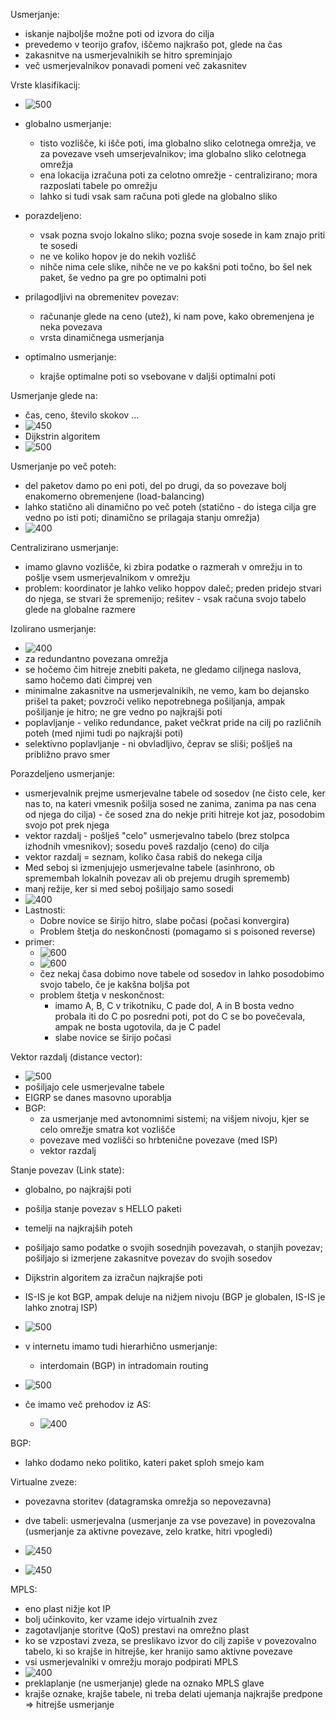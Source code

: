 Usmerjanje:
- iskanje najboljše možne poti od izvora do cilja
- prevedemo v teorijo grafov, iščemo najkrašo pot, glede na čas
- zakasnitve na usmerjevalnikih se hitro spreminjajo
- več usmerjevalnikov ponavadi pomeni več zakasnitev

Vrste klasifikacij:
- ![500](../../Images/Pasted%20image%2020240419105419.png)
- globalno usmerjanje:
	- tisto vozlišče, ki išče poti, ima globalno sliko celotnega omrežja, ve za povezave vseh umserjevalnikov; ima globalno sliko celotnega omrežja
	- ena lokacija izračuna poti za celotno omrežje - centralizirano; mora razposlati tabele po omrežju
	- lahko si tudi vsak sam računa poti glede na globalno sliko
- porazdeljeno:
	- vsak pozna svojo lokalno sliko; pozna svoje sosede in kam znajo priti te sosedi
	- ne ve koliko hopov je do nekih vozlišč
	- nihče nima cele slike, nihče ne ve po kakšni poti točno, bo šel nek paket, še vedno pa gre po optimalni poti

- prilagodljivi na obremenitev povezav:
	- računanje glede na ceno (utež), ki nam pove, kako obremenjena je neka povezava
	- vrsta dinamičnega usmerjanja

- optimalno usmerjanje:
	- krajše optimalne poti so vsebovane v daljši optimalni poti

Usmerjanje glede na:
- čas, ceno, število skokov ...
- ![450](../../Images/Pasted%20image%2020240419110413.png)
- Dijkstrin algoritem
- ![500](../../Images/Pasted%20image%2020240419110700.png)

Usmerjanje po več poteh:
- del paketov damo po eni poti, del po drugi, da so povezave bolj enakomerno obremenjene (load-balancing)
- lahko statično ali dinamično po več poteh (statično - do istega cilja gre vedno po isti poti; dinamično se prilagaja stanju omrežja)
- ![400](../../Images/Pasted%20image%2020240419110944.png)

Centralizirano usmerjanje:
- imamo glavno vozlišče, ki zbira podatke o razmerah v omrežju in to pošlje vsem usmerjevalnikom v omrežju
- problem: koordinator je lahko veliko hoppov daleč; preden pridejo stvari do njega, se stvari že spremenijo; rešitev - vsak računa svojo tabelo glede na globalne razmere

Izolirano usmerjanje:
- ![400](../../Images/Pasted%20image%2020240419111203.png)
- za redundantno povezana omrežja
- se hočemo čim hitreje znebiti paketa, ne gledamo ciljnega naslova, samo hočemo dati čimprej ven
- minimalne zakasnitve na usmerjevalnikih, ne vemo, kam bo dejansko prišel ta paket; povzroči veliko nepotrebnega pošiljanja, ampak pošiljanje je hitro; ne gre vedno po najkrajši poti
- poplavljanje - veliko redundance, paket večkrat pride na cilj po različnih poteh (med njimi tudi po najkrajši poti)
- selektivno poplavljanje - ni obvladljivo, čeprav se sliši; pošlješ na približno pravo smer

Porazdeljeno usmerjanje:
- usmerjevalnik prejme usmerjevalne tabele od sosedov (ne čisto cele, ker nas to, na kateri vmesnik pošilja sosed ne zanima, zanima pa nas cena od njega do cilja) - če sosed zna do nekje priti hitreje kot jaz, posodobim svojo pot prek njega
- vektor razdalj - pošlješ "celo" usmerjevalno tabelo (brez stolpca izhodnih vmesnikov); sosedu poveš razdaljo (ceno) do cilja
- vektor razdalj = seznam, koliko časa rabiš do nekega cilja
- Med seboj si izmenjujejo usmerjevalne tabele (asinhrono, ob spremembah lokalnih povezav ali ob prejemu drugih sprememb)
- manj režije, ker si med seboj pošiljajo samo sosedi
- ![400](../../Images/Pasted%20image%2020240419112115.png)
- Lastnosti:
	- Dobre novice se širijo hitro, slabe počasi (počasi konvergira)
	- Problem štetja do neskončnosti (pomagamo si s poisoned reverse)
- primer:
	- ![600](../../Images/Pasted%20image%2020240419112618.png)
	- ![600](../../Images/Pasted%20image%2020240419112630.png)
	- čez nekaj časa dobimo nove tabele od sosedov in lahko posodobimo svojo tabelo, če je kakšna boljša pot
	- problem štetja v neskončnost:
		- imamo A, B, C v trikotniku, C pade dol, A in B bosta vedno probala iti do C po posredni poti, pot do C se bo povečevala, ampak ne bosta ugotovila, da je C padel 
		- slabe novice se širijo počasi

Vektor razdalj (distance vector):
- ![500](../../Images/Pasted%20image%2020240419114146.png)
- pošiljajo cele usmerjevalne tabele
- EIGRP se danes masovno uporablja
- BGP:
	- za usmerjanje med avtonomnimi sistemi; na višjem nivoju, kjer se celo omrežje smatra kot vozlišče
	- povezave med vozlišči so hrbtenične povezave (med ISP)
	- vektor razdalj

Stanje povezav (Link state):
- globalno, po najkrajši poti
- pošilja stanje povezav s HELLO paketi
- temelji na najkrajših poteh
- pošiljajo samo podatke o svojih sosednjih povezavah, o stanjih povezav; pošiljajo si izmerjene zakasnitve povezav do svojih sosedov
- Dijkstrin algoritem za izračun najkrajše poti
- IS-IS je kot BGP, ampak deluje na nižjem nivoju (BGP je globalen, IS-IS je lahko znotraj ISP)
- ![500](../../Images/Pasted%20image%2020240419114353.png)

- v internetu imamo tudi hierarhično usmerjanje:
	- interdomain (BGP) in intradomain routing

- ![500](../../Images/Pasted%20image%2020240419114802.png)
- če imamo več prehodov iz AS:
	- ![400](../../Images/Pasted%20image%2020240419115004.png)

BGP:
- lahko dodamo neko politiko, kateri paket sploh smejo kam

Virtualne zveze:
- povezavna storitev (datagramska omrežja so nepovezavna)
- dve tabeli: usmerjevalna (usmerjanje za vse povezave) in povezovalna (usmerjanje za aktivne povezave, zelo kratke, hitri vpogledi)
- ![450](../../Images/Pasted%20image%2020240426092042.png)

- ![450](../../Images/Pasted%20image%2020240419115449.png)

MPLS:
- eno plast nižje kot IP
- bolj učinkovito, ker vzame idejo virtualnih zvez
- zagotavljanje storitve (QoS) prestavi na omrežno plast
- ko se vzpostavi zveza, se preslikavo izvor do cilj zapiše v povezovalno tabelo, ki so krajše in hitrejše, ker hranijo samo aktivne povezave
- vsi usmerjevalniki v omrežju morajo podpirati MPLS
- ![400](../../Images/Pasted%20image%2020240426095256.png)
- preklaplanje (ne usmerjanje) glede na oznako MPLS glave
- krajše oznake, krajše tabele, ni treba delati ujemanja najkrajše predpone => hitrejše usmerjanje
